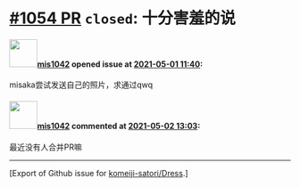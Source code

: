 # [\#1054 PR](https://github.com/komeiji-satori/Dress/pull/1054) `closed`: 十分害羞的说

#### <img src="https://avatars.githubusercontent.com/u/53249654?u=dece9f467d9de74f43f84f6bdccf9f7ea81c0b7a&v=4" width="50">[mis1042](https://github.com/mis1042) opened issue at [2021-05-01 11:40](https://github.com/komeiji-satori/Dress/pull/1054):

misaka尝试发送自己的照片，求通过qwq

#### <img src="https://avatars.githubusercontent.com/u/53249654?u=dece9f467d9de74f43f84f6bdccf9f7ea81c0b7a&v=4" width="50">[mis1042](https://github.com/mis1042) commented at [2021-05-02 13:03](https://github.com/komeiji-satori/Dress/pull/1054#issuecomment-830806530):

最近没有人合并PR嘛


-------------------------------------------------------------------------------



[Export of Github issue for [komeiji-satori/Dress](https://github.com/komeiji-satori/Dress).]

